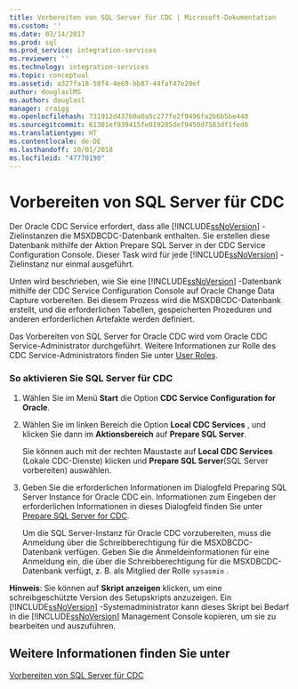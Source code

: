 ```yaml
---
title: Vorbereiten von SQL Server für CDC | Microsoft-Dokumentation
ms.custom: ''
ms.date: 03/14/2017
ms.prod: sql
ms.prod_service: integration-services
ms.reviewer: ''
ms.technology: integration-services
ms.topic: conceptual
ms.assetid: a327fa18-58f4-4e69-bb87-44faf47e20ef
author: douglaslMS
ms.author: douglasl
manager: craigg
ms.openlocfilehash: 731912d437b0a0a5c277fe2f9496fa2b6b5be440
ms.sourcegitcommit: 61381ef939415fe019285def9450d7583df1fed0
ms.translationtype: HT
ms.contentlocale: de-DE
ms.lasthandoff: 10/01/2018
ms.locfileid: "47770190"
---
```

# <a name="how-to-prepare-sql-server-for-cdc"></a>Vorbereiten von SQL Server für CDC
  Der Oracle CDC Service erfordert, dass alle [!INCLUDE[ssNoVersion](../../includes/ssnoversion-md.md)] -Zielinstanzen die MSXDBCDC-Datenbank enthalten. Sie erstellen diese Datenbank mithilfe der Aktion Prepare SQL Server in der CDC Service Configuration Console. Dieser Task wird für jede [!INCLUDE[ssNoVersion](../../includes/ssnoversion-md.md)] -Zielinstanz nur einmal ausgeführt.  
  
 Unten wird beschrieben, wie Sie eine [!INCLUDE[ssNoVersion](../../includes/ssnoversion-md.md)] -Datenbank mithilfe der CDC Service Configuration Console auf Oracle Change Data Capture vorbereiten. Bei diesem Prozess wird die MSXDBCDC-Datenbank erstellt, und die erforderlichen Tabellen, gespeicherten Prozeduren und anderen erforderlichen Artefakte werden definiert.  
  
 Das Vorbereiten von SQL Server for Oracle CDC wird vom Oracle CDC Service-Administrator durchgeführt. Weitere Informationen zur Rolle des CDC Service-Administrators finden Sie unter [User Roles](../../integration-services/change-data-capture/user-roles.md).  
  
### <a name="to-enable-sql-server-for-cdc"></a>So aktivieren Sie SQL Server für CDC  
  
1.  Wählen Sie im Menü **Start** die Option **CDC Service Configuration for Oracle**.  
  
2.  Wählen Sie im linken Bereich die Option **Local CDC Services** , und klicken Sie dann im **Aktionsbereich** auf **Prepare SQL Server**.  
  
     Sie können auch mit der rechten Maustaste auf **Local CDC Services** (Lokale CDC-Dienste) klicken und **Prepare SQL Server**(SQL Server vorbereiten) auswählen.  
  
3.  Geben Sie die erforderlichen Informationen im Dialogfeld Preparing SQL Server Instance for Oracle CDC ein. Informationen zum Eingeben der erforderlichen Informationen in dieses Dialogfeld finden Sie unter [Prepare SQL Server for CDC](../../integration-services/change-data-capture/prepare-sql-server-for-cdc.md).  
  
     Um die SQL Server-Instanz für Oracle CDC vorzubereiten, muss die Anmeldung über die Schreibberechtigung für die MSXDBCDC-Datenbank verfügen. Geben Sie die Anmeldeinformationen für eine Anmeldung ein, die über die Schreibberechtigung für die MSXDBCDC-Datenbank verfügt, z. B. als Mitglied der Rolle `sysasmin` .  
  
 **Hinweis**: Sie können auf **Skript anzeigen** klicken, um eine schreibgeschützte Version des Setupskripts anzuzeigen. Ein [!INCLUDE[ssNoVersion](../../includes/ssnoversion-md.md)] -Systemadministrator kann dieses Skript bei Bedarf in die [!INCLUDE[ssNoVersion](../../includes/ssnoversion-md.md)] Management Console kopieren, um sie zu bearbeiten und auszuführen.  
  
## <a name="see-also"></a>Weitere Informationen finden Sie unter  
 [Vorbereiten von SQL Server für CDC](../../integration-services/change-data-capture/prepare-sql-server-for-cdc.md)  
  
  

